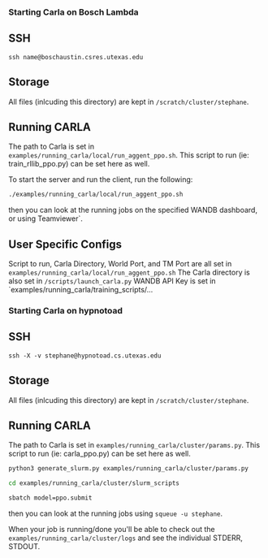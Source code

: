 
### Starting Carla on Bosch Lambda

## SSH

`ssh name@boschaustin.csres.utexas.edu`

## Storage

All files (inlcuding this directory) are kept in `/scratch/cluster/stephane`. 

## Running CARLA 

The path to Carla is set in `examples/running_carla/local/run_aggent_ppo.sh`. This script to run (ie: train_rllib_ppo.py) can be set here as well. 

To start the server and run the client, run the following:

```bash
./examples/running_carla/local/run_aggent_ppo.sh
```

then you can look at the running jobs on the specified WANDB dashboard, or using Teamviewer`.  

## User Specific Configs

Script to run, Carla Directory, World Port, and TM Port are all set in `examples/running_carla/local/run_aggent_ppo.sh`
The Carla directory is also set in `/scripts/launch_carla.py`
WANDB API Key is set in `examples/running_carla/training_scripts/...

### Starting Carla on hypnotoad

## SSH

`ssh -X -v stephane@hypnotoad.cs.utexas.edu`

## Storage

All files (inlcuding this directory) are kept in `/scratch/cluster/stephane`. 

## Running CARLA 

The path to Carla is set in `examples/running_carla/cluster/params.py`. This script to run (ie: carla_ppo.py) can be set here as well. 

```bash
python3 generate_slurm.py examples/running_carla/cluster/params.py

cd examples/running_carla/cluster/slurm_scripts

sbatch model=ppo.submit
```

then you can look at the running jobs using `squeue -u stephane`.  

When your job is running/done you'll be able to check out the `examples/running_carla/cluster/logs` and see the individual STDERR, STDOUT.

